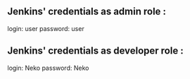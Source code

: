 ## Jenkins' credentials as admin role :
login: user
password: user

## Jenkins' credentials as developer role :
login: Neko
password: Neko
